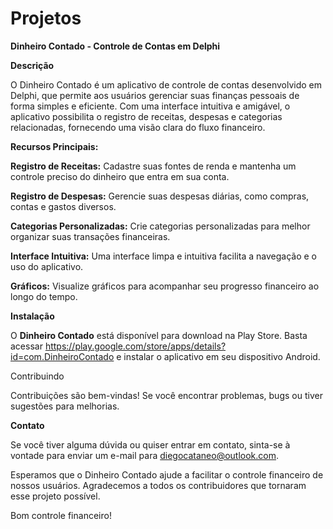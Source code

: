 # Projetos

<b>Dinheiro Contado - Controle de Contas em Delphi</b>

<b>Descrição</b>

O Dinheiro Contado é um aplicativo de controle de contas desenvolvido em Delphi, que permite aos usuários gerenciar suas finanças pessoais de forma simples e eficiente. Com uma interface intuitiva e amigável, o aplicativo possibilita o registro de receitas, despesas e categorias relacionadas, fornecendo uma visão clara do fluxo financeiro.

<b>Recursos Principais:</b>

<b>Registro de Receitas:</b> Cadastre suas fontes de renda e mantenha um controle preciso do dinheiro que entra em sua conta.

<b>Registro de Despesas:</b> Gerencie suas despesas diárias, como compras, contas e gastos diversos.

<b>Categorias Personalizadas:</b> Crie categorias personalizadas para melhor organizar suas transações financeiras.

<b>Interface Intuitiva:</b> Uma interface limpa e intuitiva facilita a navegação e o uso do aplicativo.

<b>Gráficos:</b> Visualize gráficos para acompanhar seu progresso financeiro ao longo do tempo.

<b>Instalação</b>

O <b>Dinheiro Contado</b> está disponível para download na Play Store. Basta acessar https://play.google.com/store/apps/details?id=com.DinheiroContado e instalar o aplicativo em seu dispositivo Android.

Contribuindo

Contribuições são bem-vindas! Se você encontrar problemas, bugs ou tiver sugestões para melhorias.

<b>Contato</b>

Se você tiver alguma dúvida ou quiser entrar em contato, sinta-se à vontade para enviar um e-mail para diegocataneo@outlook.com.

Esperamos que o Dinheiro Contado ajude a facilitar o controle financeiro de nossos usuários. Agradecemos a todos os contribuidores que tornaram esse projeto possível.

Bom controle financeiro!
